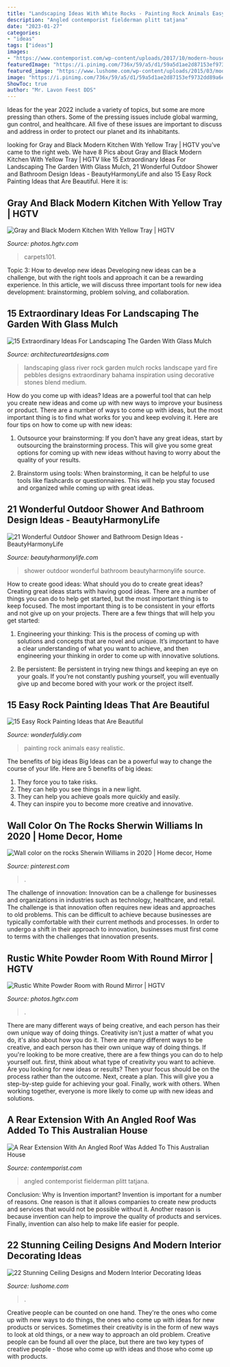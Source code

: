 ```yaml
---
title: "Landscaping Ideas With White Rocks - Painting Rock Animals Easy Realistic"
description: "Angled contemporist fielderman plitt tatjana"
date: "2023-01-27"
categories:
- "ideas"
tags: ["ideas"]
images:
- "https://www.contemporist.com/wp-content/uploads/2017/10/modern-house-extension-architecture-241017-751-02.jpg"
featuredImage: "https://i.pinimg.com/736x/59/a5/d1/59a5d1ae2d87153ef9732dd89a6e1d63.jpg"
featured_image: "https://www.lushome.com/wp-content/uploads/2015/03/modern-ceiling-designs-home-interiors-14.jpg"
image: "https://i.pinimg.com/736x/59/a5/d1/59a5d1ae2d87153ef9732dd89a6e1d63.jpg"
ShowToc: true
author: "Mr. Lavon Feest DDS"
---
```



Ideas for the year 2022 include a variety of topics, but some are more pressing than others. Some of the pressing issues include global warming, gun control, and healthcare. All five of these issues are important to discuss and address in order to protect our planet and its inhabitants.

	

		
looking for Gray and Black Modern Kitchen With Yellow Tray | HGTV you've came to the right web. We have 8 Pics about Gray and Black Modern Kitchen With Yellow Tray | HGTV like 15 Extraordinary Ideas For Landscaping The Garden With Glass Mulch, 21 Wonderful Outdoor Shower and Bathroom Design Ideas - BeautyHarmonyLife and also 15 Easy Rock Painting Ideas that Are Beautiful. Here it is:
		
    
## Gray And Black Modern Kitchen With Yellow Tray | HGTV

<img loading=lazy src="https://hgtvhome.sndimg.com/content/dam/images/hgtv/fullset/2017/1/13/0/Drury-Design_Open-Contemporary-South-Suburban-Kitchen_4.jpg.rend.hgtvcom.966.1449.suffix/1484326284505.jpeg" onerror="this.onerror=null;this.src='https://tse1.mm.bing.net/th?id=OIP.hY7z9GACnYpU57Ia5jZ66gHaLH&amp;pid=15.1';" alt="Gray and Black Modern Kitchen With Yellow Tray | HGTV">

_Source: photos.hgtv.com_

>carpets101. 

	

Topic 3: How to develop new ideas
Developing new ideas can be a challenge, but with the right tools and approach it can be a rewarding experience. In this article, we will discuss three important tools for new idea development: brainstorming, problem solving, and collaboration.

    
## 15 Extraordinary Ideas For Landscaping The Garden With Glass Mulch

<img loading=lazy src="http://www.architectureartdesigns.com/wp-content/uploads/2017/06/7-12-630x420.jpg" onerror="this.onerror=null;this.src='https://tse3.mm.bing.net/th?id=OIP.Z6Pic8zDoYQoNXR-MJ9d2wHaE8&amp;pid=15.1';" alt="15 Extraordinary Ideas For Landscaping The Garden With Glass Mulch">

_Source: architectureartdesigns.com_

>landscaping glass river rock garden mulch rocks landscape yard fire pebbles designs extraordinary bahama inspiration using decorative stones blend medium. 

	

How do you come up with ideas?
Ideas are a powerful tool that can help you create new ideas and come up with new ways to improve your business or product. There are a number of ways to come up with ideas, but the most important thing is to find what works for you and keep evolving it. Here are four tips on how to come up with new ideas:
1. Outsource your brainstorming: If you don’t have any great ideas, start by outsourcing the brainstorming process. This will give you some great options for coming up with new ideas without having to worry about the quality of your results.

2. Brainstorm using tools: When brainstorming, it can be helpful to use tools like flashcards or questionnaires. This will help you stay focused and organized while coming up with great ideas.


    
## 21 Wonderful Outdoor Shower And Bathroom Design Ideas - BeautyHarmonyLife

<img loading=lazy src="https://beautyharmonylife.com/wp-content/uploads/2013/10/4f4b317fb94ab.jpg" onerror="this.onerror=null;this.src='https://tse2.mm.bing.net/th?id=OIP.hkbEkrtD6laufFW0J3wJYQHaLI&amp;pid=15.1';" alt="21 Wonderful Outdoor Shower and Bathroom Design Ideas - BeautyHarmonyLife">

_Source: beautyharmonylife.com_

>shower outdoor wonderful bathroom beautyharmonylife source. 

	

How to create good ideas: What should you do to create great ideas?
Creating great ideas starts with having good ideas. There are a number of things you can do to help get started, but the most important thing is to keep focused. The most important thing is to be consistent in your efforts and not give up on your projects. There are a few things that will help you get started:
1. Engineering your thinking: This is the process of coming up with solutions and concepts that are novel and unique. It’s important to have a clear understanding of what you want to achieve, and then engineering your thinking in order to come up with innovative solutions.

2. Be persistent: Be persistent in trying new things and keeping an eye on your goals. If you’re not constantly pushing yourself, you will eventually give up and become bored with your work or the project itself.


    
## 15 Easy Rock Painting Ideas That Are Beautiful

<img loading=lazy src="https://cdn.wonderfuldiy.com/wp-content/uploads/2016/06/Realistic-animals-Rock-Painting.jpg" onerror="this.onerror=null;this.src='https://tse1.mm.bing.net/th?id=OIP.5z6Zvy_4D6QgJL-aoa2BawHaK5&amp;pid=15.1';" alt="15 Easy Rock Painting Ideas that Are Beautiful">

_Source: wonderfuldiy.com_

>painting rock animals easy realistic. 

	

The benefits of big ideas
Big Ideas can be a powerful way to change the course of your life. Here are 5 benefits of big ideas:
1. They force you to take risks.
2. They can help you see things in a new light.
3. They can help you achieve goals more quickly and easily.
4. They can inspire you to become more creative and innovative.

    
## Wall Color On The Rocks Sherwin Williams In 2020 | Home Decor, Home

<img loading=lazy src="https://i.pinimg.com/736x/59/a5/d1/59a5d1ae2d87153ef9732dd89a6e1d63.jpg" onerror="this.onerror=null;this.src='https://tse1.mm.bing.net/th?id=OIP.E8I_Wy2ei9qDHEhNjGHgcQHaLG&amp;pid=15.1';" alt="Wall color on the rocks Sherwin Williams in 2020 | Home decor, Home">

_Source: pinterest.com_

>. 

	

The challenge of innovation:
Innovation can be a challenge for businesses and organizations in industries such as technology, healthcare, and retail. The challenge is that innovation often requires new ideas and approaches to old problems. This can be difficult to achieve because businesses are typically comfortable with their current methods and processes. In order to undergo a shift in their approach to innovation, businesses must first come to terms with the challenges that innovation presents.

    
## Rustic White Powder Room With Round Mirror | HGTV

<img loading=lazy src="https://hgtvhome.sndimg.com/content/dam/images/hgtv/fullset/2019/4/12/3/HREFO206_172A3931.jpg.rend.hgtvcom.966.1449.suffix/1555097379511.jpeg" onerror="this.onerror=null;this.src='https://tse3.mm.bing.net/th?id=OIP.QPEKNhTFBI3zFNRDuMUTdgHaLH&amp;pid=15.1';" alt="Rustic White Powder Room with Round Mirror | HGTV">

_Source: photos.hgtv.com_

>. 

	

There are many different ways of being creative, and each person has their own unique way of doing things.
Creativity isn't just a matter of what you do, it's also about how you do it. There are many different ways to be creative, and each person has their own unique way of doing things. If you're looking to be more creative, there are a few things you can do to help yourself out. first, think about what type of creativity you want to achieve. Are you looking for new ideas or results? Then your focus should be on the process rather than the outcome. Next, create a plan. This will give you a step-by-step guide for achieving your goal. Finally, work with others. When working together, everyone is more likely to come up with new ideas and solutions.

    
## A Rear Extension With An Angled Roof Was Added To This Australian House

<img loading=lazy src="https://www.contemporist.com/wp-content/uploads/2017/10/modern-house-extension-architecture-241017-751-02.jpg" onerror="this.onerror=null;this.src='https://tse3.mm.bing.net/th?id=OIP.iur3dFaUOsZHLccuyWM-QgHaQI&amp;pid=15.1';" alt="A Rear Extension With An Angled Roof Was Added To This Australian House">

_Source: contemporist.com_

>angled contemporist fielderman plitt tatjana. 

	

Conclusion: Why is Invention important?
Invention is important for a number of reasons. One reason is that it allows companies to create new products and services that would not be possible without it. Another reason is because invention can help to improve the quality of products and services. Finally, invention can also help to make life easier for people.

    
## 22 Stunning Ceiling Designs And Modern Interior Decorating Ideas

<img loading=lazy src="https://www.lushome.com/wp-content/uploads/2015/03/modern-ceiling-designs-home-interiors-14.jpg" onerror="this.onerror=null;this.src='https://tse1.mm.bing.net/th?id=OIP.pTrTJQLHCJHFd6XTign-dAHaJl&amp;pid=15.1';" alt="22 Stunning Ceiling Designs and Modern Interior Decorating Ideas">

_Source: lushome.com_

>. 

	

Creative people can be counted on one hand. They're the ones who come up with new ways to do things, the ones who come up with ideas for new products or services. Sometimes their creativity is in the form of new ways to look at old things, or a new way to approach an old problem. Creative people can be found all over the place, but there are two key types of creative people - those who come up with ideas and those who come up with products.

